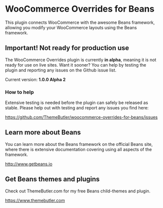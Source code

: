 # WooCommerce Overrides for Beans

This plugin connects WooCommerce with the awesome Beans framework, allowing you modify your WooCommerce layouts using the Beans framework.

## Important! Not ready for production use

The WooCommerce Overrides plugin is currently **in alpha**, meaning it is not ready for use on live sites. Want it sooner? You can help by testing the plugin and reporting any issues on the Github issue list.

Current version: **1.0.0 Alpha 2**

### How to help

Extensive testing is needed before the plugin can safely be released as stable. Please help out with testing and report any issues you find here:

https://github.com/ThemeButler/woocommerce-overrides-for-beans/issues

## Learn more about Beans

You can learn more about the Beans framework on the official Beans site, where there is extensive documentation covering using all aspects of the framework.

http://www.getbeans.io

## Get Beans themes and plugins

Check out ThemeButler.com for my free Beans child-themes and plugin.

https://www.themebutler.com